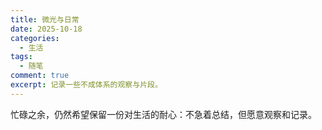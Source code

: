 ```yaml
---
title: 微光与日常
date: 2025-10-18
categories:
  - 生活
tags:
  - 随笔
comment: true
excerpt: 记录一些不成体系的观察与片段。
---
```


忙碌之余，仍然希望保留一份对生活的耐心：不急着总结，但愿意观察和记录。